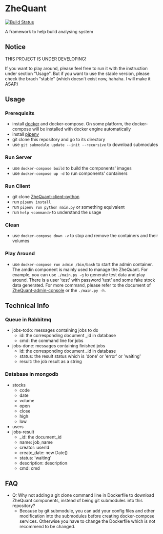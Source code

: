 # ZheQuant
[![Build Status](https://img.shields.io/travis/feng-zhe/ZheQuant/master.svg)](https://travis-ci.org/feng-zhe/ZheQuant)

A framework to help build analysing system

## Notice
THIS PROJECT IS UNDER DEVELOPING!

If you want to play around, please feel free to run it with the instruction under section "Usage". But if you want to use the stable version, please check the brach "stable" (which doesn't exist now, hahaha. I will make it ASAP)

## Usage
### Prerequisits
- install [docker](https://www.docker.com/) and docker-compose. On some platform, the docker-compose will be installed with docker engine automatically
- install [pipenv](https://github.com/pypa/pipenv)
- git clone this repository and go to its directory
- use `git submodule update --init --recursive` to download submodules
### Run Server
- use `docker-compose build` to build the components' images
- use `docker-compose up -d` to run components' containers
### Run Client
- git clone [ZheQuant-client-python](https://github.com/feng-zhe/ZheQuant-client-python)
- run `pipenv install`
- run `pipenv run python main.py` or something equivalent
- run `help <command>` to understand the usage
### Clean
- use `docker-compose down -v` to stop and remove the containers and their volumes
### Play Around
- use `docker-compose run admin /bin/bash` to start the admin container. The amdin component is mainly used to manage the ZheQuant. For example, you can use `./main.py -g` to generate test data and play around. There is a user 'test' with password 'test' and some fake stock data generated. For more command, please refer to the document of [ZheQuant-admin-console](https://github.com/feng-zhe/ZheQuant-admin-console) or the `./main.py -h`.

## Technical Info
### Queue in Rabbitmq
- jobs-todo: messages containing jobs to do
    - id: the corresponding document _id in database
    - cmd: the command line for jobs
- jobs-done: messages containing finished jobs
    - id: the corresponding document _id in database
    - status: the result status which is 'done' or 'error' or 'waiting'
    - result: the job result as a string

### Database in mongodb
- stocks
    - code
    - date
    - volume
    - open
    - close
    - high
    - low
- users
- jobs-result
    - _id: the document_id
    - name: job_name
    - creator: userId
    - create_date: new Date()
    - status: 'waiting'
    - description: description
    - cmd: cmd

## FAQ
- Q: Why not adding a git clone command line in Dockerfile to download ZheQuant components, instead of being git submodules into this repository?
    - Because by git submodule, you can add your config files and other modification into the submodules before creating docker-compose services. Otherwise you have to change the Dockerfile which is not recommend to be changed.

